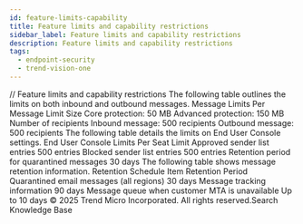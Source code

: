 ```yaml
---
id: feature-limits-capability
title: Feature limits and capability restrictions
sidebar_label: Feature limits and capability restrictions
description: Feature limits and capability restrictions
tags:
  - endpoint-security
  - trend-vision-one
---
```


/*<![CDATA[*/ $('#title').html($('meta[name=map-description]').attr('content')); /*]]>*/ Feature limits and capability restrictions The following table outlines the limits on both inbound and outbound messages. Message Limits Per Message Limit Size Core protection: 50 MB Advanced protection: 150 MB Number of recipients Inbound message: 500 recipients Outbound message: 500 recipients The following table details the limits on End User Console settings. End User Console Limits Per Seat Limit Approved sender list entries 500 entries Blocked sender list entries 500 entries Retention period for quarantined messages 30 days The following table shows message retention information. Retention Schedule Item Retention Period Quarantined email messages (all regions) 30 days Message tracking information 90 days Message queue when customer MTA is unavailable Up to 10 days © 2025 Trend Micro Incorporated. All rights reserved.Search Knowledge Base